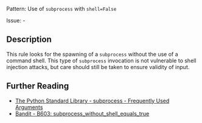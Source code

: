 Pattern: Use of `subprocess` with `shell=False`

Issue: -

## Description

This rule looks for the spawning of a `subprocess` without the use of a command shell. This type of
`subprocess` invocation is not vulnerable to shell injection attacks, but care should still be taken to ensure validity of input.

## Further Reading

* [The Python Standard Library - subprocess - Frequently Used Arguments](https://docs.python.org/2/library/subprocess.html#frequently-used-arguments)
* [Bandit - B603: subprocess_without_shell_equals_true](https://bandit.readthedocs.io/en/latest/plugins/b603_subprocess_without_shell_equals_true.html)
